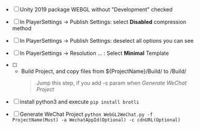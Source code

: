 
- [ ] Unity 2019 package WEBGL without "Development" checked

- [ ] In PlayerSettings -> Publish Settings:  select **Disabled** compression method

- [ ] In PlayerSettings -> Publish Settings:  deselect all options you can see

- [ ] In PlayerSettings -> Resolution ... : Select **Minimal** Template

- [ ] * Build Project, and copy files from ${ProjectName}/Build/ to /Build/
     >Jump this step, if you add -s param when *Generate WeChat Project*

- [ ] install python3 and execute 
      ```
      pip install brotli
      ```

- [ ] Generate WeChat Project 
        ```
        python WebGL2WeChat.py -f ProjectName(Must) -a WechatAppId(Optional) -c cdnURL(Optional)
        ```